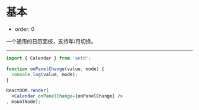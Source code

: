 # 基本

- order: 0

一个通用的日历面板，支持年/月切换。

---

````jsx
import { Calendar } from 'antd';

function onPanelChange(value, mode) {
  console.log(value, mode);
}

ReactDOM.render(
  <Calendar onPanelChange={onPanelChange} />
, mountNode);
````
